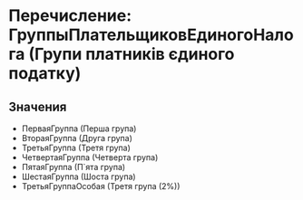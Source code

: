 ﻿# Перечисление: ГруппыПлательщиковЕдиногоНалога (Групи платників єдиного податку)

## Значения

- ПерваяГруппа (Перша група)
- ВтораяГруппа (Друга група)
- ТретьяГруппа (Третя група)
- ЧетвертаяГруппа (Четверта група)
- ПятаяГруппа (П`ята група)
- ШестаяГруппа (Шоста група)
- ТретьяГруппаОсобая (Третя група (2%))

